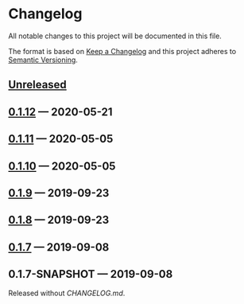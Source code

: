 # Changelog

All notable changes to this project will be documented in this file.

The format is based on [Keep a Changelog](http://keepachangelog.com)
and this project adheres to 
[Semantic Versioning](http://semver.org/spec/v2.0.0.html).


## [Unreleased]

## [0.1.12] — 2020-05-21

## [0.1.11] — 2020-05-05

## [0.1.10] — 2020-05-05

## [0.1.9] — 2019-09-23

## [0.1.8] — 2019-09-23

## [0.1.7] — 2019-09-08

## 0.1.7-SNAPSHOT — 2019-09-08
Released without _CHANGELOG.md_.


[0.1.7]: https://github.com/b-social/zebra/compare/0.1.7-SNAPSHOT...0.1.7
[0.1.8]: https://github.com/b-social/zebra/compare/0.1.7...0.1.8
[0.1.9]: https://github.com/b-social/zebra/compare/0.1.8...0.1.9
[0.1.10]: https://github.com/b-social/zebra/compare/0.1.9...0.1.10
[0.1.11]: https://github.com/b-social/zebra/compare/0.1.10...0.1.11
[0.1.12]: https://github.com/b-social/zebra/compare/0.1.11...0.1.12
[Unreleased]: https://github.com/b-social/zebra/compare/0.1.12...HEAD
